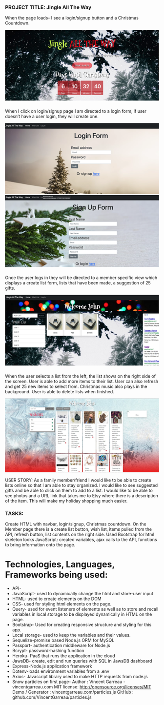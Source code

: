 ### PROJECT TITLE: 	Jingle All The Way



When the page loads- I see a login/signup button and a Christmas Countdown.



![Main Page](./images/mainpage.png)

###

When I click on login/signup page I am directed to a login form, if user doesn’t have a user login, they will create one.

![Overview](./images/login.png)
![Overview](./images/signup.png)

###

Once the user logs in they will be directed to a member specific view which displays a create list form, lists that have been made, a suggestion of 25 gifts.

![Overview](./images/userpage.png)

###

When the user selects a list from the left, the list shows on the right side of the screen. User is able to add more items to their list. User can also refresh and get 25 new items to select from. Christmas music also plays in the background. 
User is able to delete lists when finished. 


![Overview](./images/suggestionspg.png)


USER STORY: As a family member/friend I would like to be able to create lists online so that I am able to stay organized. I would like to see suggested gifts and be able to click on them to add to a list. I would like to be able to see photos and a URL link that takes me to Etsy where there is a description of the item. This will make my holiday shopping much easier.


### TASKS:
Create HTML with navbar, login/signup, Christmas countdown. On the Member page there is a create list button, wish list, items pulled from the API, refresh button, list contents on the right side. 
Used Bootstrap for html skeleton looks
JavaScript: created variables, ajax calls to the API, functions to bring information onto the page.



# Technologies, Languages, Frameworks being used:

* API-
* JavaScript- used to dynamically change the html and store-user input
* HTML- used to create elements on the DOM
* CSS- used for styling html elements on the page.
* Query- used for event listeners of elements as well as to store and recall variables in local storage to be displayed dynamically in HTML on the page. 
* Bootstrap- Used for creating responsive structure and styling for this app. 
* Local storage- used to keep the variables and their values.
* Sequelize-promise based Node.js ORM for MySQL
* Passport- authentication middleware for Node.js
* Bcrypt- password-hashing function 
* Heroku- PaaS that runs the application in the cloud
* JawsDB- create, edit and run queries with SQL in JawsDB dashboard
* Express-Node.js application framework
* Dotenv-loads environment variables from a .env
* Axios- Javascript library used to make HTTP requests from node.js
* Snow particles on first page- Author : Vincent Garreau  - vincentgarreau.com
MIT license: http://opensource.org/licenses/MIT
Demo / Generator : vincentgarreau.com/particles.js
GitHub : github.com/VincentGarreau/particles.js
